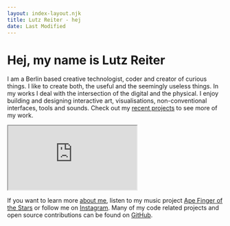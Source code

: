 ```yaml
---
layout: index-layout.njk
title: Lutz Reiter - hej
date: Last Modified
---
```


# Hej, my name is Lutz Reiter

I am a Berlin based creative technologist, coder and creator of curious things. I like to create both, the useful and the seemingly useless things. In my works I deal with the intersection of the digital and the physical. I enjoy building and designing interactive art, visualisations, non-conventional interfaces, tools and sounds. Check out my [recent projects](/projects) to see more of my work. 

<div class="centered-iframe" onClick="onFrameClicked()">
  <iframe id="sketch" src="https://lutzer.github.io/codevember19/day07-shape-fullscreen.html"></iframe>
</div>

If you want to learn more [about me](/about), listen to my music project [Ape Finger of the Stars](https://soundcloud.com/apefinger) or follow me on [Instagram](https://www.instagram.com/lutzeputze/). Many of my code related projects and open source contributions can be found on [GitHub](https://github.com/lutzer).



<!-- <span class="date">{% formatDate page.date %}</span> -->

<script>
  const onFrameClicked = function() {
    document.location.reload()
  }
  const onResize = function() {
    const sketch = document.getElementById('sketch')
    sketch.style.height = sketch.clientWidth + "px"
  }
  window.addEventListener("resize", onResize)
  onResize()
</script>

